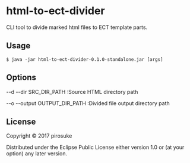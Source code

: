 # html-to-ect-divider

CLI tool to divide marked html files to ECT template parts.

## Usage

    $ java -jar html-to-ect-divider-0.1.0-standalone.jar [args]

## Options

--d --dir SRC_DIR_PATH :Source HTML directory path

--o --output OUTPUT_DIR_PATH :Divided file output directory path

## License

Copyright © 2017 pirosuke

Distributed under the Eclipse Public License either version 1.0 or (at
your option) any later version.
